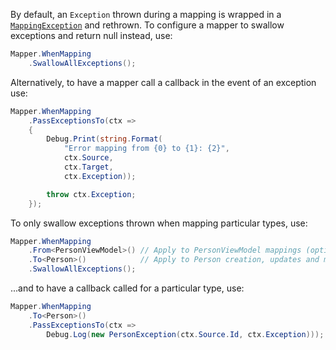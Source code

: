 By default, an `Exception` thrown during a mapping is wrapped in a [`MappingException`](/agileobjects/AgileMapper/blob/master/AgileMapper/MappingException.cs) and rethrown. To configure a mapper to swallow exceptions and return null instead, use:

```cs
Mapper.WhenMapping
    .SwallowAllExceptions();
```

Alternatively, to have a mapper call a callback in the event of an exception use:

```cs
Mapper.WhenMapping
    .PassExceptionsTo(ctx =>
    {
        Debug.Print(string.Format(
            "Error mapping from {0} to {1}: {2}",
            ctx.Source,
            ctx.Target,
            ctx.Exception));

        throw ctx.Exception;
    });
```

To only swallow exceptions thrown when mapping particular types, use:

```cs
Mapper.WhenMapping
    .From<PersonViewModel>() // Apply to PersonViewModel mappings (optional)
    .To<Person>()            // Apply to Person creation, updates and merges
    .SwallowAllExceptions();
```

...and to have a callback called for a particular type, use:

```cs
Mapper.WhenMapping
    .To<Person>()
    .PassExceptionsTo(ctx =>
        Debug.Log(new PersonException(ctx.Source.Id, ctx.Exception)));
```